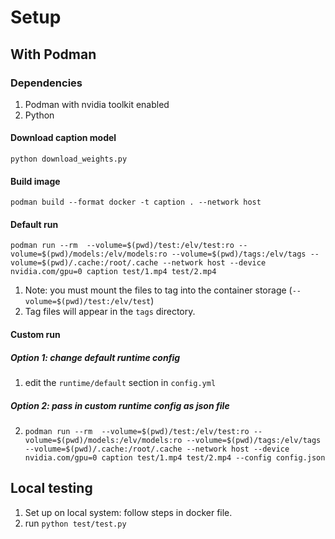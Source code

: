 # Setup

## With Podman

### Dependencies
1. Podman with nvidia toolkit enabled
2. Python

#### Download caption model
`python download_weights.py`

#### Build image
`podman build --format docker -t caption . --network host`

#### Default run
`podman run --rm  --volume=$(pwd)/test:/elv/test:ro --volume=$(pwd)/models:/elv/models:ro --volume=$(pwd)/tags:/elv/tags --volume=$(pwd)/.cache:/root/.cache --network host --device nvidia.com/gpu=0 caption test/1.mp4 test/2.mp4`

1. Note: you must mount the files to tag into the container storage (`--volume=$(pwd)/test:/elv/test`)
2. Tag files will appear in the `tags` directory. 

#### Custom run

##### Option 1: change default runtime config
1. edit the `runtime/default` section in `config.yml`

##### Option 2: pass in custom runtime config as json file
2. `podman run --rm  --volume=$(pwd)/test:/elv/test:ro --volume=$(pwd)/models:/elv/models:ro --volume=$(pwd)/tags:/elv/tags --volume=$(pwd)/.cache:/root/.cache --network host --device nvidia.com/gpu=0 caption test/1.mp4 test/2.mp4 --config config.json`

## Local testing

1. Set up on local system: follow steps in docker file. 
2. run `python test/test.py`